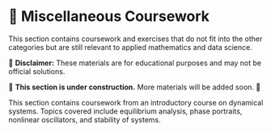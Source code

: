 # 📌 Miscellaneous Coursework  
This section contains coursework and exercises that do not fit into the other categories but are still relevant to applied mathematics and data science.  


📌 **Disclaimer:** These materials are for educational purposes and may not be official solutions.  


  
🚧 **This section is under construction.** More materials will be added soon. 🚧  

This section contains coursework from an introductory course on dynamical systems. Topics covered include equilibrium analysis, phase portraits, nonlinear oscillators, and stability of systems.  
